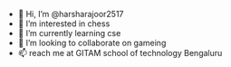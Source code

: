 - 👋 Hi, I’m @harsharajoor2517
- 👀 I’m interested in chess
- 🌱 I’m currently learning cse
- 💞️ I’m looking to collaborate on gameing
- 📫 reach me at GITAM school of technology Bengaluru

<!---
harsharajoor2517/harsharajoor2517 is a ✨ special ✨ repository because its `README.md` (this file) appears on your GitHub profile.
You can click the Preview link to take a look at your changes.
--->
